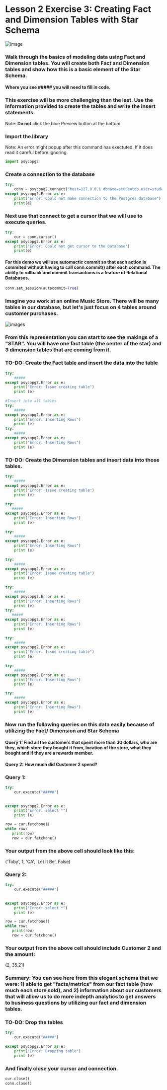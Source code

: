 
# Lesson 2 Exercise 3: Creating Fact and Dimension Tables with Star Schema

![image](../../../documents/topic_docs/postgresSQLlogo.png)

### Walk through the basics of modeling data using Fact and Dimension tables. You will create both Fact and Dimension tables and show how this is a basic element of the Star Schema. 

#### Where you see ##### you will need to fill in code. 

### This exercise will be more challenging than the last. Use the information provided to create the tables and write the insert statements. 


Note: __Do not__ click the blue Preview button at the bottom

### Import the library 
Note: An error might popup after this command has exectuted. If it does read it careful before ignoring. 


```python
import psycopg2
```

### Create a connection to the database


```python
try: 
    conn = psycopg2.connect("host=127.0.0.1 dbname=studentdb user=student password=student")
except psycopg2.Error as e: 
    print("Error: Could not make connection to the Postgres database")
    print(e)
```

### Next use that connect to get a cursor that we will use to execute queries.


```python
try: 
    cur = conn.cursor()
except psycopg2.Error as e: 
    print("Error: Could not get cursor to the Database")
    print(e)
```

#### For this demo we will use automactic commit so that each action is commited without having to call conn.commit() after each command. The ability to rollback and commit transactions is a feature of Relational Databases. 


```python
conn.set_session(autocommit=True)
```

### Imagine you work at an online Music Store. There will be many tables in our database, but let's just focus on 4 tables around customer purchases. 

![images](../../../ipynbFiles/images/starSchema.png)

### From this representation you can start to see the makings of a "STAR". You will have one fact table (the center of the star) and 3  dimension tables that are coming from it.

### TO-DO: Create the Fact table and insert the data into the table


```python
try: 
    #####
except psycopg2.Error as e: 
    print("Error: Issue creating table")
    print (e)
    
#Insert into all tables 
try: 
    #####
except psycopg2.Error as e: 
    print("Error: Inserting Rows")
    print (e)
try: 
    #####
except psycopg2.Error as e: 
    print("Error: Inserting Rows")
    print (e)

```

### TO-DO: Create the Dimension tables and insert data into those tables.


```python
try: 
    #####
except psycopg2.Error as e: 
    print("Error: Issue creating table")
    print (e)
    
try: 
   #####
except psycopg2.Error as e: 
    print("Error: Inserting Rows")
    print (e)
    
try: 
    #####
except psycopg2.Error as e: 
    print("Error: Inserting Rows")
    print (e)
    
try: 
    #####
except psycopg2.Error as e: 
    print("Error: Issue creating table")
    print (e)
    
try: 
    #####
except psycopg2.Error as e: 
    print("Error: Inserting Rows")
    print (e)
try: 
   #####
except psycopg2.Error as e: 
    print("Error: Inserting Rows")
    print (e)
    
try: 
    #####
except psycopg2.Error as e: 
    print("Error: Issue creating table")
    print (e)
    
try: 
    #####
except psycopg2.Error as e: 
    print("Error: Inserting Rows")
    print (e)

try: 
    #####
except psycopg2.Error as e: 
    print("Error: Inserting Rows")
    print (e)
```

### Now run the following queries on this data easily because of utilizing the Fact/ Dimension and Star Schema
 
#### Query 1: Find all the customers that spent more than 30 dollars, who are they, which store they bought it from, location of the store, what they bought and if they are a rewards member.

#### Query 2: How much did Customer 2 spend?

### Query 1:


```python
try: 
    cur.execute("#####")
    
    
except psycopg2.Error as e: 
    print("Error: select *")
    print (e)

row = cur.fetchone()
while row:
   print(row)
   row = cur.fetchone()
```

### Your output from the above cell should look like this:
('Toby', 1, 'CA', 'Let It Be', False)

### Query 2: 


```python
try: 
    cur.execute("#####")
    
    
except psycopg2.Error as e: 
    print("Error: select *")
    print (e)

row = cur.fetchone()
while row:
   print(row)
   row = cur.fetchone()
```

### Your output from the above cell should include Customer 2 and the amount: 
(2, 35.21)

### Summary: You can see here from this elegant schema that we were: 1) able to get "facts/metrics" from our fact table (how much each store sold), and 2) information about our customers that will allow us to do more indepth analytics to get answers to business questions by utilizing our fact and dimension tables. 

### TO-DO: Drop the tables


```python
try: 
    cur.execute("#####")
    
except psycopg2.Error as e: 
    print("Error: Dropping table")
    print (e)
```

### And finally close your cursor and connection. 


```python
cur.close()
conn.close()
```


```python

```
